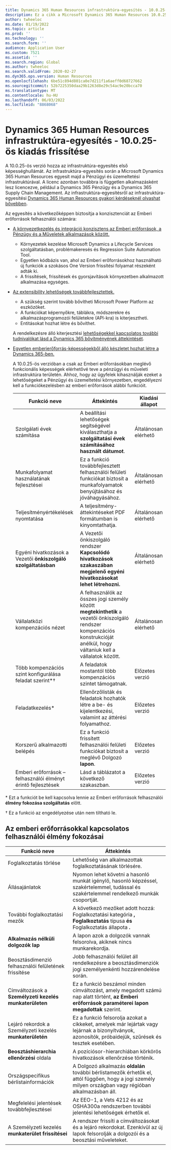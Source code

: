 ```yaml
---
title: Dynamics 365 Human Resources infrastruktúra-egyesítés - 10.0.25-ös kiadás frissítése
description: Ez a cikk a Microsoft Dynamics 365 Human Resources 10.0.25-ös kiadásának lépésekkel kapcsolatban tartalmaz tájékoztatást, amely az infrastruktúra-egyesítés első képességek hullámát hozza.
author: twheeloc
ms.date: 01/19/2022
ms.topic: article
ms.prod: ''
ms.technology: ''
ms.search.form: ''
audience: Application User
ms.custom: 7521
ms.assetid: ''
ms.search.region: Global
ms.author: twheeloc
ms.search.validFrom: 2020-02-27
ms.dyn365.ops.version: Human Resources
ms.openlocfilehash: 6be51c894d801ca0e7d211f1a6aeff0d68727662
ms.sourcegitcommit: 52b7225350daa29b1263d8e29c54ac9e20bcca70
ms.translationtype: MT
ms.contentlocale: hu-HU
ms.lasthandoff: 06/03/2022
ms.locfileid: "8868068"
---
```

# <a name="dynamics-365-human-resources-infrastructure-merge---release-10025-update"></a>Dynamics 365 Human Resources infrastruktúra-egyesítés - 10.0.25-ös kiadás frissítése

A 10.0.25-ös verzió hozza az infrastruktúra-egyesítés első képességhullámát. Az infrastruktúra-egyesítés során a Microsoft Dynamics 365 Human Resources egyesít majd a Pénzügyi és üzemeltetési infrastruktúrával. A licenc azonban továbbra is független alkalmazásként lesz licencezve, például a Dynamics 365 Pénzügy és a Dynamics 365 Supply Chain Management. Az infrastruktúra-egyesítésről az infrastruktúra-egyesítési [Dynamics 365 Human Resources gyakori kérdéseknél olvashat bővebben](../human-resources/hr-infrastructure-merge-faq.md).

Az egyesítés a következőképpen biztosítja a konzisztenciát az Emberi erőforrások felhasználói számára:

- [A környezetkezelés és integráció konzisztens az Emberi erőforrások, a Pénzügy és a Műveletek alkalmazások között.](/dynamics365-release-plan/2021wave2/human-resources/dynamics365-human-resources/consistent-environment-management-integrations-between-human-resources-finance-operations-apps)

    - Környezetek kezelése Microsoft Dynamics a Lifecycle Services szolgáltatásban, problémakeresés és Regression Suite Automation Tool.
    - Egyetlen kódbázis van, ahol az Emberi erőforrásokhoz használható új funkciók a szokásos One Version frissítési folyamat részeként adták ki.
    - A frissítések, frissítések és gyorsjavítások környezetben alkalmazott alkalmazása egységes.

- [Az extensibility lehetőségek továbbfejlesztettek.](/dynamics365-release-plan/2021wave2/human-resources/dynamics365-human-resources/improve-extensibility-options)

    - A szükség szerint tovább bővítheti Microsoft Power Platform az eszközöket.
    - A funkciókat képernyőkre, táblákra, módszerekre és alkalmazásprogramozói felületekre (API-kra) is kiterjesztheti.
    - Entitásokat hozhat létre és bővíthet.

    A rendelkezésre álló kiterjesztési [lehetőségekkel kapcsolatos további tudnivalókat lásd a Dynamics 365 bővítményének áttekintését](../fin-ops-core/dev-itpro/extensibility/extensibility-home-page.md).

- [Egyetlen emberierőforrás-képességekből álló készletet hozhat létre a Dynamics 365-ben.](/dynamics365-release-plan/2021wave2/human-resources/dynamics365-human-resources/create-one-set-human-resources-capabilities-within-dynamics-365)

    A 10.0.25-ös verzióban a csak az Emberi erőforrásokban meglévő funkcionális képességek elérhetővé teve a pénzügyi és műveleti infrastruktúra területén. Ahhoz, hogy az ügyfelek kihasználják ezeket a lehetőségeket a Pénzügyi és üzemeltetési környezetben, engedélyezni kell a funkciókezelésben az emberi erőforrások alábbi funkcióit.

    | Funkció neve | Áttekintés | Kiadási állapot | 
    |--------------|----------|----------------| 
    | Szolgálati évek számítása | A beállítási lehetőségek segítségével kiválaszthatja a **szolgáltatási évek számításához használt dátumot**. | Általánosan elérhető | 
    | Munkafolyamat használatának fejlesztései | Ez a funkció továbbfejlesztett felhasználói felületi funkciókat biztosít a munkafolyamatok benyújtásához és jóváhagyásához. | Általánosan elérhető | 
    | Teljesítményértékelések nyomtatása | A teljesítmény-áttekintéseket PDF formátumban is kinyomtathatja. | Általánosan elérhető | 
    | Egyéni hivatkozások a Vezetői **önkiszolgáló szolgáltatásban** | A Vezetői önkiszolgáló rendszer **Kapcsolódó** **hivatkozások szakaszában megjelenő egyéni hivatkozásokat lehet létrehozni.** | Általánosan elérhető | 
    | Vállalatközi kompenzációs nézet | A felhasználók az összes jogi személy között **megtekinthetik** a vezetői önkiszolgáló rendszer kompenzációs konstrukcióját anélkül, hogy váltaniuk kell a vállalatok között. | Általánosan elérhető | 
    | Több kompenzációs szint konfigurálása feladat szerint\*&dagger; | A feladatok mostantól több kompenzációs szintet támogatnak. | Előzetes verzió | 
    | Feladatkezelés\* | Ellenőrzőlisták és feladatok hozhatók létre a be- és kijelentkezési, valamint az áttérési folyamathoz. | Előzetes verzió | 
    | Korszerű alkalmazotti belépés | Ez a funkció frissített felhasználói felületi funkciókat biztosít a meglévő Dolgozó **lapon**. | Előzetes verzió | 
    | Emberi erőforrások – felhasználói élményt érintő fejlesztések | Lásd a táblázatot a következő szakaszban.  | Előzetes verzió | 

\* Ezt a funkciót be kell kapcsolva lennie az Emberi erőforrások felhasználói **élmény fokozása szolgáltatás** előtt.

&dagger; Ez a funkció az engedélyezése után nem tiltható le.

## <a name="human-resource-user-experience-enhancements"></a>Az emberi erőforrásokkal kapcsolatos felhasználói élmény fokozásai

| Funkció neve | Áttekintés | 
|--------------|----------| 
| Foglalkoztatás törlése | Lehetőség van alkalmazottak foglalkoztatásának törlésére. | 
| Állásajánlatok | Nyomon lehet követni a hasonló munkát igénylő, hasonló képzéssel, szakértelemmel, tudással és szakértelemmel rendelkező munkák csoportját. | 
| További foglalkoztatási mezők | A következő mezőket adott hozzá: Foglalkoztatási kategória **, Foglalkoztatás** típusa **és** Foglalkoztatás állapota **.** | 
| **Alkalmazás nélküli dolgozók lap** | A lapon azok a dolgozók vannak felsorolva, akiknek nincs munkarekordja. | 
| Beosztásdimenzió felhasználói felületének frissítése | Jobb felhasználói felület áll rendelkezésre a beosztásdimenziók jogi személyenkénti hozzárendelése során. | 
| Címváltozások a **Személyzeti kezelés munkaterületen** | Ez a funkció beszámol minden címváltozást, amely megadott számú nap alatt történt, **az Emberi erőforrások paraméterei lapon megadottak** szerint. | 
| Lejáró rekordok a Személyzeti kezelés **munkaterületén** | Ez a funkció felsorolja azokat a cikkeket, amelyek már lejártak vagy lejárnak a bizonyítványok, azonosítók, próbaidejük, szűrések és tesztek esetében. | 
| **Beosztáshierarchia ellenőrzési** oldala | A pozíciósor-hierarchiában körkörös hivatkozások ellenőrzése történik. | 
| Országspecifikus bérlistainformációk | A Dolgozó alkalmazás **oldalán** további bérlistamezők érhetők el, attól függően, hogy a jogi személy milyen országban vagy régióban alkalmazásban áll. | 
| Megfelelési jelentések továbbfejlesztései | Az EEO-1, a Vets 4212 és az OSHA300a rendszerben további jelentési lehetőségek érhetők el. | 
| A Személyzeti kezelés **munkaterület frissítései** | A rendszer frissíti a címváltozásokat és a lejáró rekordokat. Ezenkívül az új lapok felsorolják a dolgozói és a beosztási műveleteket. | 
